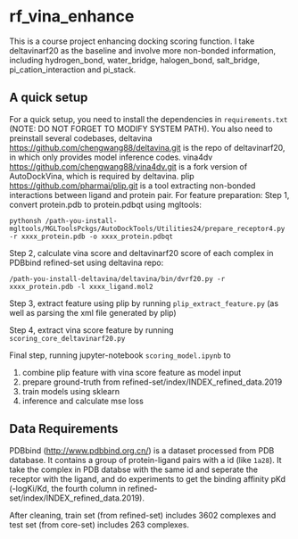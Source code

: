 # rf_vina_enhance
This is a course project enhancing docking scoring function. I take deltavinarf20 as the baseline and involve more non-bonded information, including hydrogen_bond, water_bridge, halogen_bond, salt_bridge, pi_cation_interaction and pi_stack.
## A quick setup
For a quick setup, you need to install the dependencies in `requirements.txt` (NOTE: DO NOT FORGET TO MODIFY SYSTEM PATH). 
You also need to preinstall several codebases, deltavina https://github.com/chengwang88/deltavina.git is the repo of deltavinarf20, in which only provides model inference codes. vina4dv https://github.com/chengwang88/vina4dv.git is a fork version of AutoDockVina, which is required by deltavina. plip https://github.com/pharmai/plip.git is a tool extracting non-bonded interactions between ligand and protein pair.
For feature preparation:
Step 1, convert protein.pdb to protein.pdbqt using mgltools:
```
pythonsh /path-you-install-mgltools/MGLToolsPckgs/AutoDockTools/Utilities24/prepare_receptor4.py -r xxxx_protein.pdb -o xxxx_protein.pdbqt
```
Step 2, calculate vina score and deltavinarf20 score of each complex in PDBbind refined-set using deltavina repo:
```
/path-you-install-deltavina/deltavina/bin/dvrf20.py -r xxxx_protein.pdb -l xxxx_ligand.mol2
```
Step 3, extract feature using plip by running `plip_extract_feature.py` (as well as parsing the xml file generated by plip)

Step 4, extract vina score feature by running `scoring_core_deltavinarf20.py`

Final step, running jupyter-notebook `scoring_model.ipynb` to 
1. combine plip feature with vina score feature as model input
2. prepare ground-truth from refined-set/index/INDEX_refined_data.2019
3. train models using sklearn
4. inference and calculate mse loss

## Data Requirements
PDBbind (http://www.pdbbind.org.cn/) is a dataset processed from PDB database. It contains a group of protein-ligand pairs with a id (like `1a28`). It take the complex in PDB databse with the same id and seperate the receptor with the ligand, and do experiments to get the binding affinity pKd (-logKi/Kd, the fourth column in refined-set/index/INDEX_refined_data.2019).

After cleaning, train set (from refined-set) includes 3602 complexes and test set (from core-set) includes 263 complexes.



